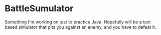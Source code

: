 # BattleSumulator
Something I'm working on just to practice Java. Hopefully will be a text based simulator that pits you against an enemy, and you have to defeat it.
